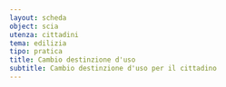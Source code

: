 ```yaml
---
layout: scheda
object: scia
utenza: cittadini
tema: edilizia
tipo: pratica
title: Cambio destinzione d'uso
subtitle: Cambio destinzione d'uso per il cittadino
---
```

